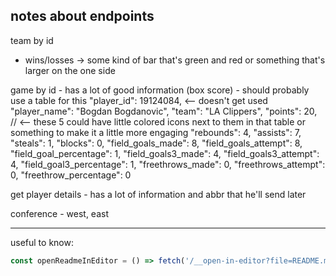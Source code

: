 ## notes about endpoints

team by id
- wins/losses -> some kind of bar that's green and red or something that's larger on the one side

game by id - has a lot of good information (box score) - should probably use a table for this
    "player_id": 19124084, <-- doesn't get used
    "player_name": "Bogdan Bogdanovic",
    "team": "LA Clippers",
    "points": 20, // <-- these 5 could have little colored icons next to them in that table or something to make it a little more engaging
    "rebounds": 4,
    "assists": 7,
    "steals": 1,
    "blocks": 0,
    "field_goals_made": 8,
    "field_goals_attempt": 8,
    "field_goal_percentage": 1,
    "field_goals3_made": 4,
    "field_goals3_attempt": 4,
    "field_goal3_percentage": 1,
    "freethrows_made": 0,
    "freethrows_attempt": 0,
    "freethrow_percentage": 0

get player details - has a lot of information and abbr that he'll send later

conference - west, east

-------
useful to know:
```typescript
const openReadmeInEditor = () => fetch('/__open-in-editor?file=README.md')
```